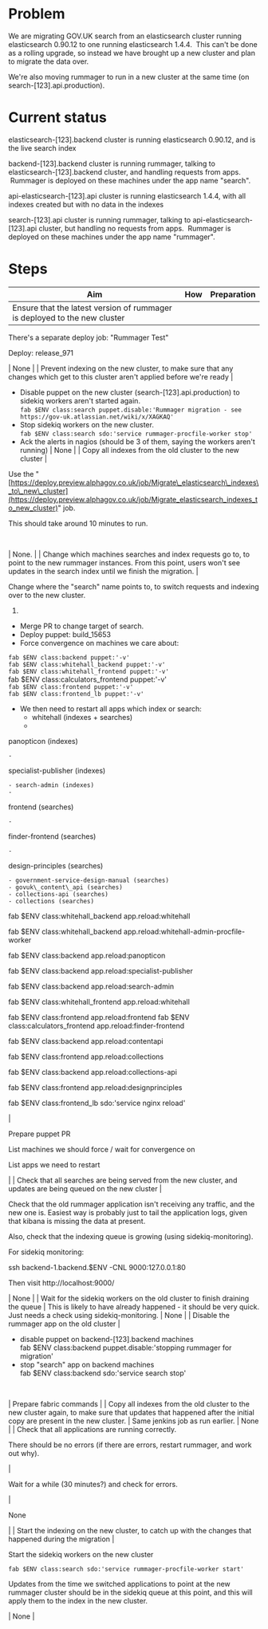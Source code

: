 # Problem

We are migrating GOV.UK search from an elasticsearch cluster running elasticsearch 0.90.12 to one running elasticsearch 1.4.4. &nbsp;This can't be done as a rolling upgrade, so instead we have brought up a new cluster and plan to migrate the data over.

We're also moving rummager to run in a new cluster at the same time (on search-[123].api.production).

# Current status

elasticsearch-[123].backend cluster is running elasticsearch 0.90.12, and is the live search index

backend-[123].backend cluster is running rummager, talking to elasticsearch-[123].backend cluster, and handling requests from apps. &nbsp;Rummager is deployed on these machines under the app name "search".

api-elasticsearch-[123].api cluster is running elasticsearch 1.4.4, with all indexes created but with no data in the indexes

search-[123].api cluster is running rummager, talking to api-elasticsearch-[123].api cluster, but handling no requests from apps. &nbsp;Rummager is deployed on these machines under the app name "rummager".

# Steps

| Aim | How | Preparation |
| --- | --- | --- |
| Ensure that the latest version of rummager is deployed to the new cluster | 

There's a separate deploy job: "Rummager Test"

Deploy: release\_971

 | None |
| Prevent indexing on the new cluster, to make sure that any changes which get to this cluster aren't applied before we're ready | 
- Disable puppet on the new cluster (search-[123].api.production) to sidekiq workers aren't started again.  
`fab $ENV class:search puppet.disable:'Rummager migration - see https://gov-uk.atlassian.net/wiki/x/XAGKAQ'`
- Stop sidekiq workers on the new cluster.  
`fab $ENV class:search sdo:'service rummager-procfile-worker stop'`
- Ack the alerts in nagios (should be 3 of them, saying the workers aren't running)
 | None |
| Copy all indexes from the old cluster to the new cluster | 

Use the "[https://deploy.preview.alphagov.co.uk/job/Migrate\_elasticsearch\_indexes\_to\_new\_cluster](https://deploy.preview.alphagov.co.uk/job/Migrate_elasticsearch_indexes_to_new_cluster)" job.

This should take around 10 minutes to run.

&nbsp;

 | None. |
| Change which machines searches and index requests go to, to point to the new rummager instances. From this point, users won't see updates in the search index until we finish the migration. | 

Change where the "search" name points to, to switch requests and indexing over to the new cluster.

1. 
  - Merge PR to change target of search.
  - Deploy puppet: build\_15653
  - Force convergence on machines we care about:  
  
`fab $ENV class:backend puppet:'-v'`  
`fab $ENV class:whitehall_backend puppet:'-v'`  
`fab $ENV class:whitehall_frontend puppet:'-v'`  
fab $ENV class:calculators\_frontend puppet:'-v'  
`fab $ENV class:frontend puppet:'-v'`  
`fab $ENV class:frontend_lb puppet:'-v'`  
  
  - We then need to restart all apps which index or search:
    - whitehall (indexes + searches)
    - 

panopticon (indexes)

    - 

specialist-publisher (indexes)

    - search-admin (indexes)
    - 

frontend (searches)

    - 

finder-frontend (searches)

    - 

design-principles (searches)

    - government-service-design-manual (searches)
    - govuk\_content\_api (searches)
    - collections-api (searches)
    - collections (searches)

fab $ENV class:whitehall\_backend app.reload:whitehall

fab $ENV class:whitehall\_backend app.reload:whitehall-admin-procfile-worker

fab $ENV class:backend app.reload:panopticon

fab $ENV class:backend app.reload:specialist-publisher

fab $ENV class:backend app.reload:search-admin

fab $ENV class:whitehall\_frontend app.reload:whitehall

fab $ENV class:frontend app.reload:frontend
fab $ENV class:calculators\_frontend app.reload:finder-frontend

fab $ENV class:backend app.reload:contentapi

fab $ENV class:frontend app.reload:collections

fab $ENV class:backend app.reload:collections-api

fab $ENV class:frontend app.reload:designprinciples

fab $ENV class:frontend\_lb sdo:'service nginx reload'

 | 

Prepare puppet PR

List machines we should force / wait for convergence on

List apps we need to restart

 |
| Check that all searches are being served from the new cluster, and updates are being queued on the new cluster | 

Check that the old rummager application isn't receiving any traffic, and the new one is. Easiest way is probably just to tail the application logs, given that kibana is missing the data at present.

Also, check that the indexing queue is growing (using sidekiq-monitoring).

For sidekiq monitoring:

ssh backend-1.backend.$ENV -CNL 9000:127.0.0.1:80

Then visit http://localhost:9000/

 | None |
| Wait for the sidekiq workers on the old cluster to finish draining the queue | This is likely to have already happened - it should be very quick. Just needs a check using sidekiq-monitoring. | None |
| Disable the rummager app on the old cluster | 
- disable puppet on backend-[123].backend machines  
fab $ENV class:backend puppet.disable:'stopping rummager for migration'
- stop "search" app on backend machines  
fab $ENV class:backend sdo:'service search stop'

&nbsp;

 | Prepare fabric commands |
| Copy all indexes from the old cluster to the new cluster again, to make sure that updates that happened after the initial copy are present in the new cluster. | Same jenkins job as run earlier. | None |
| Check that all applications are running correctly.

There should be no errors (if there are errors, restart rummager, and work out why).

 | 

Wait for a while (30 minutes?) and check for errors.

 | 

None

 |
| Start the indexing on the new cluster, to catch up with the changes that happened during the migration | 

Start the sidekiq workers on the new cluster

`fab $ENV class:search sdo:'service rummager-procfile-worker start'`

Updates from the time we switched applications to point at the new rummager cluster should be in the sidekiq queue at this point, and this will apply them to the index in the new cluster.

 | None |

&nbsp;

&nbsp;

&nbsp;

&nbsp;

